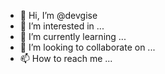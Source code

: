 - 👋 Hi, I’m @devgise
- 👀 I’m interested in ...
- 🌱 I’m currently learning ...
- 💞️ I’m looking to collaborate on ...
- 📫 How to reach me ...

<!---
devgise/devgise is a ✨ special ✨ repository because its `README.md` (this file) appears on your GitHub profile.
You can click the Preview link to take a look at your changes.
--->
